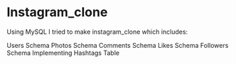 # Instagram_clone
Using MySQL I tried to make instagram_clone which includes:

Users Schema
Photos Schema
Comments Schema
Likes Schema
Followers Schema
Implementing Hashtags Table
